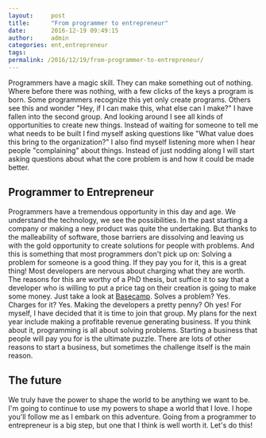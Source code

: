 ```yaml
---
layout:     post
title:      "From programmer to entrepreneur"
date:       2016-12-19 09:49:15
author:     admin
categories: ent,entrepreneur
tags:  
permalink: /2016/12/19/from-programmer-to-entrepreneur/
---
```

Programmers have a magic skill. They can make something out of nothing. Where before there was nothing, with a few clicks of the keys a program is born. Some programmers recognize this yet only create programs. Others see this and wonder "Hey, if I can make this, what else can I make?" I have fallen into the second group. And looking around I see all kinds of opportunities to create new things. Instead of waiting for someone to tell me what needs to be built I find myself asking questions like "What value does this bring to the organization?" I also find myself listening more when I hear people "complaining" about things. Instead of just nodding along I will start asking questions about what the core problem is and how it could be made better. 

## Programmer to Entrepreneur

Programmers have a tremendous opportunity in this day and age. We understand the technology, we see the possibilities. In the past starting a company or making a new product was quite the undertaking. But thanks to the malleability of software, those barriers are dissolving and leaving us with the gold opportunity to create solutions for people with problems. And this is something that most programmers don't pick up on: Solving a problem for someone is a good thing. If they pay you for it, this is a great thing! Most developers are nervous about charging what they are worth. The reasons for this are worthy of a PhD thesis, but suffice it to say that a developer who is willing to put a price tag on their creation is going to make some money. Just take a look at [Basecamp](https://basecamp.com/). Solves a problem? Yes. Charges for it? Yes. Making the developers a pretty penny? Oh yes! For myself, I have decided that it is time to join that group. My plans for the next year include making a profitable revenue generating business. If you think about it, programming is all about solving problems. Starting a business that people will pay you for is the ultimate puzzle. There are lots of other reasons to start a business, but sometimes the challenge itself is the main reason. 

## The future

We truly have the power to shape the world to be anything we want to be. I'm going to continue to use my powers to shape a world that I love. I hope you'll follow me as I embark on this adventure. Going from a programmer to entrepreneur is a big step, but one that I think is well worth it. Let's do this!  
